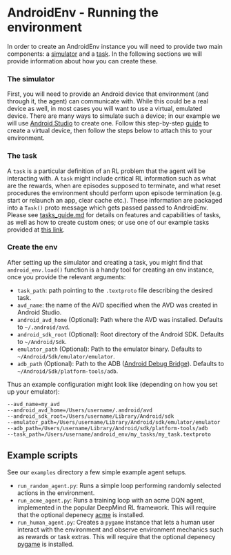 # AndroidEnv - Running the environment

In order to create an AndroidEnv instance you will need to provide two main
components: a [simulator](#the-simulator) and a [task](#the-task). In the
following sections we will provide information about how you can create these.

### The simulator

First, you will need to provide an Android device that environment (and through
it, the agent) can communicate with. While this could be a real device as well,
in most cases you will want to use a virtual, emulated device. There are many
ways to simulate such a device; in our example we will use
[Android Studio](https://developer.android.com/studio) to create one. Follow
this step-by-step [guide](emulator.md) to create a virtual device, then follow
the steps below to attach this to your environment.

### The task

A `task` is a particular definition of an RL problem that the agent will be
interacting with. A `task` might include critical RL information such as what
are the rewards, when are episodes supposed to terminate, and what reset
procedures the environment should perform upon episode termination (e.g. start
or relaunch an app, clear cache etc.). These information are packaged into a
`Task()` proto message which gets passed passed to AndroidEnv. Please see
[tasks_guide.md](tasks_guide.md) for details on features and capabilities of
tasks, as well as how to create custom ones; or use one of our example tasks
provided at [this link](https://storage.googleapis.com/android_env-tasks).

### Create the env

After setting up the simulator and creating a task, you might find that
`android_env.load()` function is a handy tool for creating an env instance, once
you provide the relevant arguments:

*   `task_path`: path pointing to the `.textproto` file describing the desired
    task.
*   `avd_name`: the name of the AVD specified when the AVD was created in
    Android Studio.
*   `android_avd_home` (Optional): Path where the AVD was installed. Defaults to
    `~/.android/avd`.
*   `android_sdk_root` (Optional): Root directory of the Android SDK. Defaults
    to `~/Android/Sdk`.
*   `emulator_path` (Optional): Path to the emulator binary. Defaults to
    `~/Android/Sdk/emulator/emulator`.
*   `adb_path` (Optional): Path to the ADB
    ([Android Debug Bridge](https://developer.android.com/studio/command-line/adb)).
    Defaults to `~/Android/Sdk/platform-tools/adb`.

Thus an example configuration might look like (depending on how you set up your
emulator):

```
--avd_name=my_avd
--android_avd_home=/Users/username/.android/avd
--android_sdk_root=/Users/username/Library/Android/sdk
--emulator_path=/Users/username/Library/Android/sdk/emulator/emulator
--adb_path=/Users/username/Library/Android/sdk/platform-tools/adb
--task_path=/Users/username/android_env/my_tasks/my_task.textproto
```

## Example scripts

See our `examples` directory a few simple example agent setups.

*   `run_random_agent.py`: Runs a simple loop performing randomly selected
    actions in the environment.
*   `run_acme_agent.py`: Runs a training loop with an acme DQN agent,
    implemented in the popular DeepMind RL framework. This will require that the
    optional depenecy [acme](https://github.com/deepmind/acme) is installed.
*   `run_human_agent.py`: Creates a `pygame` instance that lets a human user
    interact with the environment and observe environment mechanics such as
    rewards or task extras. This will require that the optional depenecy
    [pygame](https://www.pygame.org/wiki/GettingStarted) is installed.
